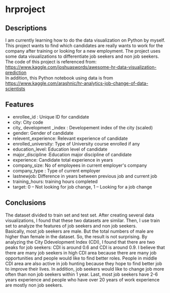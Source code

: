# hrproject
## Descriptions
I am currently learning how to do the data visualization on Python by myself. This project wants to find 
which candidates are really wants to work for the company after training or looking for a new employment. The project uses some data visualizations
to differentiate job seekers and non job seekers.
<br/>The code of this project is referenced from: https://www.kaggle.com/joshuaswords/awesome-hr-data-visualization-prediction
<br/>In addition, this Python notebook using data is from https://www.kaggle.com/arashnic/hr-analytics-job-change-of-data-scientists

## Features
- enrollee_id : Unique ID for candidate
- city: City code
- city_ development _index : Developement index of the city (scaled)
- gender: Gender of candidate
- relevent_experience: Relevant experience of candidate
- enrolled_university: Type of University course enrolled if any
- education_level: Education level of candidate
- major_discipline :Education major discipline of candidate
- experience: Candidate total experience in years
- company_size: No of employees in current employer's company
- company_type : Type of current employer
- lastnewjob: Difference in years between previous job and current job
- training_hours: training hours completed
- target: 0 – Not looking for job change, 1 – Looking for a job change
## Conclusions 
The dataset divided to train set and test set. After creating several data visualizations, I found that these two datasets are similar. 
Then, I use train set to analyze the features of job seekers and non job seekers.
<br/>
Basically, most job seekers are male. But the total numbers of male are higher than female in the dataset. So, the result is not surprising. 
By analyzing the City Ddevelopment Index (CDI), I found that there are two peaks for job seekers: CDI is around 0.6 and CDI is around 0.9.
I believe that there are many job seekers in high CDI area because there are many job opportunities and people would like to find better roles.
People in middle CDI area are also active in job hunting because they hope to find better job to improve their lives. In addition, job seekers would like to change job more often than non job seekers within 1 year. 
Last, most job seekers have 2-6 years experience and people who have over 20 years of work experience are mostly non job seekers. 
